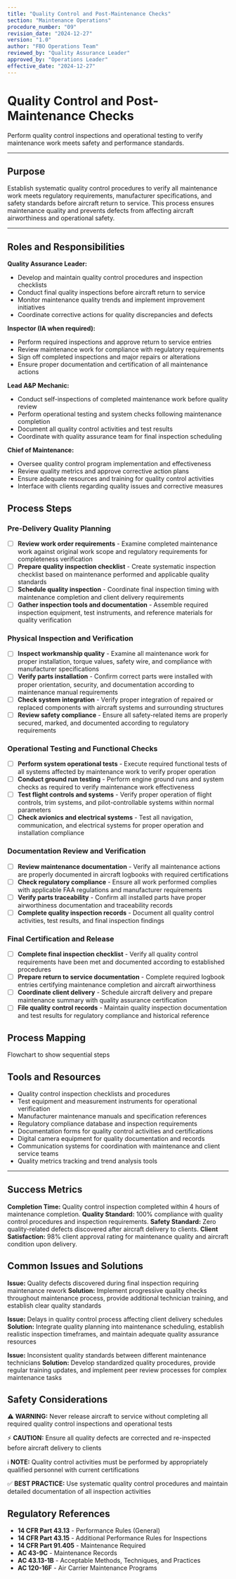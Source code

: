 ```yaml
---
title: "Quality Control and Post-Maintenance Checks"
section: "Maintenance Operations"
procedure_number: "09"
revision_date: "2024-12-27"
version: "1.0"
author: "FBO Operations Team"
reviewed_by: "Quality Assurance Leader"
approved_by: "Operations Leader"
effective_date: "2024-12-27"
---
```


# Quality Control and Post-Maintenance Checks

Perform quality control inspections and operational testing to verify maintenance work meets safety and performance standards.

_____________________________________________________________________________________________

## Purpose

Establish systematic quality control procedures to verify all maintenance work meets regulatory requirements, manufacturer specifications, and safety standards before aircraft return to service. This process ensures maintenance quality and prevents defects from affecting aircraft airworthiness and operational safety.

_____________________________________________________________________________________________

## Roles and Responsibilities

**Quality Assurance Leader:**

- Develop and maintain quality control procedures and inspection checklists
- Conduct final quality inspections before aircraft return to service
- Monitor maintenance quality trends and implement improvement initiatives
- Coordinate corrective actions for quality discrepancies and defects

**Inspector (IA when required):**

- Perform required inspections and approve return to service entries
- Review maintenance work for compliance with regulatory requirements
- Sign off completed inspections and major repairs or alterations
- Ensure proper documentation and certification of all maintenance actions

**Lead A&P Mechanic:**

- Conduct self-inspections of completed maintenance work before quality review
- Perform operational testing and system checks following maintenance completion
- Document all quality control activities and test results
- Coordinate with quality assurance team for final inspection scheduling

**Chief of Maintenance:**

- Oversee quality control program implementation and effectiveness
- Review quality metrics and approve corrective action plans
- Ensure adequate resources and training for quality control activities
- Interface with clients regarding quality issues and corrective measures

## Process Steps

### Pre-Delivery Quality Planning

- [ ] **Review work order requirements** - Examine completed maintenance work against original work scope and regulatory requirements for completeness verification
- [ ] **Prepare quality inspection checklist** - Create systematic inspection checklist based on maintenance performed and applicable quality standards
- [ ] **Schedule quality inspection** - Coordinate final inspection timing with maintenance completion and client delivery requirements
- [ ] **Gather inspection tools and documentation** - Assemble required inspection equipment, test instruments, and reference materials for quality verification

### Physical Inspection and Verification

- [ ] **Inspect workmanship quality** - Examine all maintenance work for proper installation, torque values, safety wire, and compliance with manufacturer specifications
- [ ] **Verify parts installation** - Confirm correct parts were installed with proper orientation, security, and documentation according to maintenance manual requirements
- [ ] **Check system integration** - Verify proper integration of repaired or replaced components with aircraft systems and surrounding structures
- [ ] **Review safety compliance** - Ensure all safety-related items are properly secured, marked, and documented according to regulatory requirements

### Operational Testing and Functional Checks

- [ ] **Perform system operational tests** - Execute required functional tests of all systems affected by maintenance work to verify proper operation
- [ ] **Conduct ground run testing** - Perform engine ground runs and system checks as required to verify maintenance work effectiveness
- [ ] **Test flight controls and systems** - Verify proper operation of flight controls, trim systems, and pilot-controllable systems within normal parameters
- [ ] **Check avionics and electrical systems** - Test all navigation, communication, and electrical systems for proper operation and installation compliance

### Documentation Review and Verification

- [ ] **Review maintenance documentation** - Verify all maintenance actions are properly documented in aircraft logbooks with required certifications
- [ ] **Check regulatory compliance** - Ensure all work performed complies with applicable FAA regulations and manufacturer requirements
- [ ] **Verify parts traceability** - Confirm all installed parts have proper airworthiness documentation and traceability records
- [ ] **Complete quality inspection records** - Document all quality control activities, test results, and final inspection findings

### Final Certification and Release

- [ ] **Complete final inspection checklist** - Verify all quality control requirements have been met and documented according to established procedures
- [ ] **Prepare return to service documentation** - Complete required logbook entries certifying maintenance completion and aircraft airworthiness
- [ ] **Coordinate client delivery** - Schedule aircraft delivery and prepare maintenance summary with quality assurance certification
- [ ] **File quality control records** - Maintain quality inspection documentation and test results for regulatory compliance and historical reference

## Process Mapping

Flowchart to show sequential steps

## Tools and Resources

- Quality control inspection checklists and procedures
- Test equipment and measurement instruments for operational verification
- Manufacturer maintenance manuals and specification references
- Regulatory compliance database and inspection requirements
- Documentation forms for quality control activities and certifications
- Digital camera equipment for quality documentation and records
- Communication systems for coordination with maintenance and client service teams
- Quality metrics tracking and trend analysis tools

_____________________________________________________________________________________________

## Success Metrics

**Completion Time:** Quality control inspection completed within 4 hours of maintenance completion.
**Quality Standard:** 100% compliance with quality control procedures and inspection requirements.
**Safety Standard:** Zero quality-related defects discovered after aircraft delivery to clients.
**Client Satisfaction:** 98% client approval rating for maintenance quality and aircraft condition upon delivery.

## Common Issues and Solutions

**Issue:** Quality defects discovered during final inspection requiring maintenance rework
**Solution:** Implement progressive quality checks throughout maintenance process, provide additional technician training, and establish clear quality standards

**Issue:** Delays in quality control process affecting client delivery schedules
**Solution:** Integrate quality planning into maintenance scheduling, establish realistic inspection timeframes, and maintain adequate quality assurance resources

**Issue:** Inconsistent quality standards between different maintenance technicians
**Solution:** Develop standardized quality procedures, provide regular training updates, and implement peer review processes for complex maintenance tasks

## Safety Considerations

⚠️ **WARNING:** Never release aircraft to service without completing all required quality control inspections and operational tests

⚡ **CAUTION:** Ensure all quality defects are corrected and re-inspected before aircraft delivery to clients

ℹ️ **NOTE:** Quality control activities must be performed by appropriately qualified personnel with current certifications

✅ **BEST PRACTICE:** Use systematic quality control procedures and maintain detailed documentation of all inspection activities

## Regulatory References

- **14 CFR Part 43.13** - Performance Rules (General)
- **14 CFR Part 43.15** - Additional Performance Rules for Inspections
- **14 CFR Part 91.405** - Maintenance Required
- **AC 43-9C** - Maintenance Records
- **AC 43.13-1B** - Acceptable Methods, Techniques, and Practices
- **AC 120-16F** - Air Carrier Maintenance Programs
